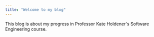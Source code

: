 ```yaml
---
title: "Welcome to my blog"
---
```

This blog is about my progress in Professor Kate Holdener's Software Engineering course. 



